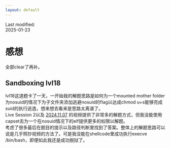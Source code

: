 ```yaml
---
layout: default
---
```

Last modified:  
2025-01-23  

# 感想  

全部clear了再补。

## Sandboxing lvl18

lvl18这道题卡了一天，一开始我的解题思路是如何为一个mounted mother folder为nosuid的情况下为子文件夹添加逃避nosuid的flag以达成chmod u+s能够完成suid的执行逃逸，想来想去看来是思路太离谱了。  
Live Session 2以及 [2024.11.07](https://www.youtube.com/watch?v=Qp6cdnkZXWQ&ab_channel=pwn.college) 的视频提供了非常多的解题方式，但我没能使用capset去为一个在nosuid情况下的elf提供更多的权限以解题。  
考虑了很多最后在题目的提示以及路径判断里找到了答案。整体上的解题思路可以说是几乎照抄视频的方法了。可是我没能在shellcode里成功执行execve /bin/bash，即便如此我还是成功脱狱了。  